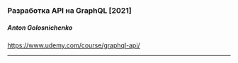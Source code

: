 ### Разработка API на GraphQL [2021]
##### Anton Golosnichenko
https://www.udemy.com/course/graphql-api/

---

